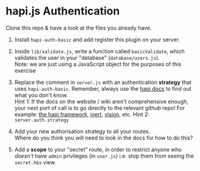 # hapi.js Authentication

Clone this repo & have a look at the files you already have.


1. Install `hapi-auth-basic` and add register this plugin on your server.

2. Inside `lib/validate.js`, write a function called `basicValidate`, which validates the user in your "database" (`database/users.js`).  
Note: we are just using a JavaScript object for the purposes of this exercise

3. Replace the comment in `server.js` with an authentication **strategy** that uses `hapi-auth-basic`. Remember, always use the [hapi docs](https://hapijs.com/api) to find out what you don't know.  
Hint 1: If the docs on the website / wiki aren't comprehensive enough, your next port of call is to go directly to the relevant github repo! For example: [the hapi framework](https://github.com/hapijs/hapi), [inert](https://github.com/hapijs/inert), [vision](https://github.com/hapijs/vision), etc.
Hint 2: `server.auth.strategy`

4. Add your new authorisation strategy to all your routes.  
Where do you think you will need to look in the docs for how to do this?

5. Add a **scope** to your "secret" route, in order to restrict anyone who _doesn't_ have `admin` privileges (in `user.js`) i.e. stop them from seeing the `secret.hbs` view.

